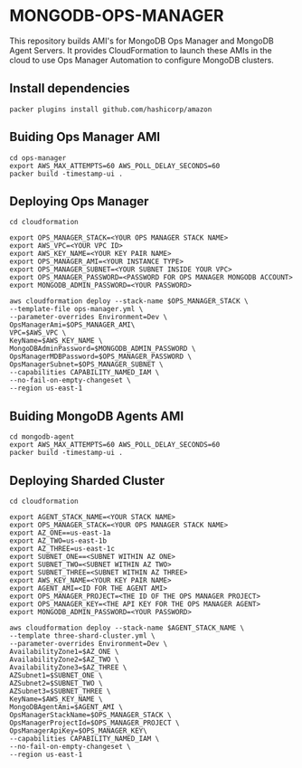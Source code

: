 # MONGODB-OPS-MANAGER

This repository builds AMI's for MongoDB Ops Manager and MongoDB Agent Servers. It provides CloudFormation to launch these AMIs in the cloud to use Ops Manager Automation to configure MongoDB clusters.

## Install dependencies

```shell
packer plugins install github.com/hashicorp/amazon
```

## Buiding Ops Manager AMI

```shell
cd ops-manager
export AWS_MAX_ATTEMPTS=60 AWS_POLL_DELAY_SECONDS=60
packer build -timestamp-ui .
```

## Deploying Ops Manager

``` shell
cd cloudformation

export OPS_MANAGER_STACK=<YOUR OPS MANAGER STACK NAME>
export AWS_VPC=<YOUR VPC ID>
export AWS_KEY_NAME=<YOUR KEY PAIR NAME>
export OPS_MANAGER_AMI=<YOUR INSTANCE TYPE>
export OPS_MANAGER_SUBNET=<YOUR SUBNET INSIDE YOUR VPC>
export OPS_MANAGER_PASSWORD=<PASSWORD FOR OPS MANAGER MONGODB ACCOUNT>
export MONGODB_ADMIN_PASSWORD=<YOUR PASSWORD>

aws cloudformation deploy --stack-name $OPS_MANAGER_STACK \
--template-file ops-manager.yml \
--parameter-overrides Environment=Dev \
OpsManagerAmi=$OPS_MANAGER_AMI\
VPC=$AWS_VPC \
KeyName=$AWS_KEY_NAME \
MongoDBAdminPassword=$MONGODB_ADMIN_PASSWORD \
OpsManagerMDBPassword=$OPS_MANAGER_PASSWORD \
OpsManagerSubnet=$OPS_MANAGER_SUBNET \
--capabilities CAPABILITY_NAMED_IAM \
--no-fail-on-empty-changeset \
--region us-east-1
```


## Buiding MongoDB Agents AMI

```shell
cd mongodb-agent
export AWS_MAX_ATTEMPTS=60 AWS_POLL_DELAY_SECONDS=60
packer build -timestamp-ui .
```

## Deploying Sharded Cluster


```shell
cd cloudformation

export AGENT_STACK_NAME=<YOUR STACK NAME>
export OPS_MANAGER_STACK=<YOUR OPS MANAGER STACK NAME>
export AZ_ONE==us-east-1a
export AZ_TWO=us-east-1b
export AZ_THREE=us-east-1c
export SUBNET_ONE==<SUBNET WITHIN AZ ONE>
export SUBNET_TWO=<SUBNET WITHIN AZ TWO>
export SUBNET_THREE=<SUBNET WITHIN AZ THREE>
export AWS_KEY_NAME=<YOUR KEY PAIR NAME>
export AGENT_AMI=<ID FOR THE AGENT AMI>
export OPS_MANAGER_PROJECT=<THE ID OF THE OPS MANAGER PROJECT>
export OPS_MANAGER_KEY=<THE API KEY FOR THE OPS MANAGER AGENT>
export MONGODB_ADMIN_PASSWORD=<YOUR PASSWORD>

aws cloudformation deploy --stack-name $AGENT_STACK_NAME \
--template three-shard-cluster.yml \
--parameter-overrides Environment=Dev \
AvailabilityZone1=$AZ_ONE \
AvailabilityZone2=$AZ_TWO \
AvailabilityZone3=$AZ_THREE \
AZSubnet1=$SUBNET_ONE \
AZSubnet2=$SUBNET_TWO \
AZSubnet3=$SUBNET_THREE \
KeyName=$AWS_KEY_NAME \
MongoDBAgentAmi=$AGENT_AMI \
OpsManagerStackName=$OPS_MANAGER_STACK \
OpsManagerProjectId=$OPS_MANAGER_PROJECT \
OpsManagerApiKey=$OPS_MANAGER_KEY\
--capabilities CAPABILITY_NAMED_IAM \
--no-fail-on-empty-changeset \
--region us-east-1
```

